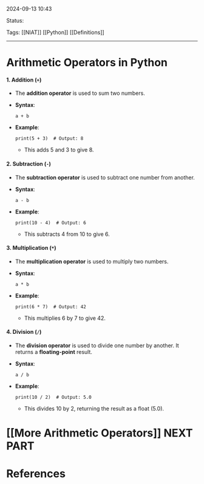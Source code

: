 
2024-09-13 10:43

Status:

Tags: [[NIAT]] [[Python]] [[Definitions]]

________________________________________________________________________



# Arithmetic Operators in Python

#### 1. **Addition (`+`)**

- The **addition operator** is used to sum two numbers.
- **Syntax**:
    
    `a + b`
    
- **Example**:
    
    `print(5 + 3)  # Output: 8`
    
    - This adds 5 and 3 to give 8.

#### 2. **Subtraction (`-`)**

- The **subtraction operator** is used to subtract one number from another.
- **Syntax**:
    
    `a - b`
    
- **Example**:
    
    `print(10 - 4)  # Output: 6`
    
    - This subtracts 4 from 10 to give 6.

#### 3. **Multiplication (`*`)**

- The **multiplication operator** is used to multiply two numbers.
- **Syntax**:
    
    `a * b`
    
- **Example**:
    
    `print(6 * 7)  # Output: 42`
    
    - This multiplies 6 by 7 to give 42.

#### 4. **Division (`/`)**

- The **division operator** is used to divide one number by another. It returns a **floating-point** result.
- **Syntax**:
    
    `a / b`
    
- **Example**:
    
    `print(10 / 2)  # Output: 5.0`
    
    - This divides 10 by 2, returning the result as a float (5.0).


# [[More Arithmetic Operators]] NEXT PART


# References

